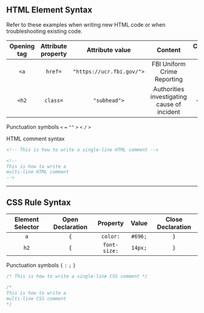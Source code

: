 ## HTML Element Syntax
Refer to these examples when writing new HTML code or when troubleshooting existing code.

|Opening tag|Attribute property|Attribute value|Content|Closing tag|
|:--:|:--:|:--:|:--:|:--:|
|`<a`|`href=`|`"https://ucr.fbi.gov/">`|FBI Uniform Crime Reporting|`</a>`|
|`<h2`|`class=`|`"subhead">`|Authorities investigating cause of incident|`</h2>`|

Punctuation symbols
`<` `=` `""` `>` `<` `/` `>`

HTML comment syntax
```html
<!-- This is how to write a single-line HTML comment -->

<!--
This is how to write a
multi-line HTML comment
-->
```

---

## CSS Rule Syntax

|Element Selector|Open Declaration|Property|Value|Close Declaration|
|:--:|:--:|:--:|:--:|:--:|
|`a`|`{`|`color:`|`#696;`|`}`|
|`h2`|`{`|`font-size:`|`14px;`|`}`|

Punctuation symbols
`{` `:` `;` `}`

```css
/* This is how to write a single-line CSS comment */

/*
This is how to write a
multi-line CSS comment
*/
```
